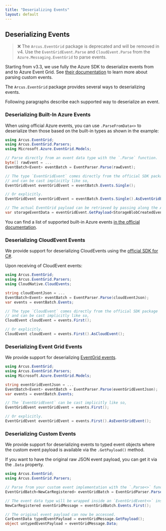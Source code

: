 ```yaml
---
title: "Deserializing Events"
layout: default
---
```


## Deserializing Events

> ❌ The `Arcus.EventGrid` package is deprecated and will be removed in v4. Use the `EventGridEvent.Parse` and `CloudEvent.Parse` from the `Azure.Messaging.EventGrid` to parse events.

Starting from v3.3, we use fully the Azure SDK to deserialize events from and to Azure Event Grid. See [their documentation](https://learn.microsoft.com/en-us/dotnet/api/overview/azure/messaging.eventgrid-readme?source=recommendations&view=azure-dotnet) to learn more about parsing custom events.

The `Arcus.EventGrid` package provides several ways to deserializing events.

Following paragraphs describe each supported way to deserialize an event.

### Deserializing Built-In Azure Events

When using official Azure events, you can use `.ParseFromData<>` to deserialize then those based on the built-in types as shown in the example:

```csharp
using Arcus.EventGrid;
using Arcus.EventGrid.Parsers;
using Microsoft.Azure.EventGrid.Models;

// Parse directly from an event data type with the `.Parse` function.
byte[] rawEvent = ...
EventBatch<Event> eventBatch = EventParser.Parse(rawEvent);

// The type `EventGridEvent` comes directly from the official SDK package
// and can be cast implicitly like so,
EventGridEvent eventGridEvent = eventBatch.Events.Single();

// Or explicitly.
EventGridEvent eventGridEvent = eventBatch.Events.Single().AsEventGridEvent();

// The actual EventGrid payload can be retrieved by passing along the Azure SDK model type.
var storageEventData = eventGridEvent.GetPayload<StorageBlobCreatedEventData>();
```

You can find a list of supported built-in Azure events [in the official documentation](https://docs.microsoft.com/en-us/dotnet/api/microsoft.azure.eventgrid.models?view=azure-dotnet).

### Deserializing CloudEvent Events

We provide support for deserializing CloudEvents using the [official SDK for C#](https://github.com/cloudevents/sdk-csharp).

Upon receiving of CloudEvent events:

```csharp
using Arcus.EventGrid;
using Arcus.EventGrid.Parsers;
using CloudNative.CloudEvents;

string cloudEventJson = ...
EventBatch<Event> eventBatch = EventParser.Parse(cloudEventJson);
var events = eventBatch.Events;

// The type `CloudEvent` comes directly from the official SDK package
// and can be cast implicitly like so, 
CloudEvent cloudEvent = events.First();

// Or explicitly.
CloudEvent cloudEvent = events.First().AsCloudEvent();
```

### Deserializing Event Grid Events

We provide support for deserializing [EventGrid events](https://docs.microsoft.com/en-us/azure/event-grid/event-schema).

```csharp
using Arcus.EventGrid;
using Arcus.EventGrid.Parsers;
using Microsoft.Azure.EventGrid.Models;

string eventGridEventJson = ...
EventBatch<Event> eventBatch = EventParser.Parse(eventGridEventJson);
var events = eventBatch.Events;

// The `EventGridEvent` can be cast implicitly like so, 
EventGridEvent eventGridEvent = events.First();

// Or explicitly.
EventGridEvent eventGridEvent = events.First().AsEventGridEvent();
```

### Deserializing Custom Events

We provide support for deserializing events to typed event objects where the custom event payload is available via the `.GetPayload()` method.

If you want to have the original raw JSON event payload, you can get it via the `.Data` property.

```csharp
using Arcus.EventGrid;
using Arcus.EventGrid.Parsers;

// Parse from your custom event implementation with the `.Parse<>` function.
EventGridBatch<NewCarRegistered> eventGridBatch = EventGridParser.Parse<NewCarRegistered>(rawEvent);

// The event data type will be wrapped inside an `EventGridEvent<>` instance.
NewCarRegistered eventGridMessage = eventGridBatch.Events.First();

// The original event payload can now be accessed.
CarEventData typedEventPayload = eventGridMessage.GetPayload();
object untypedEventPayload = eventGridMessage.Data;
```
